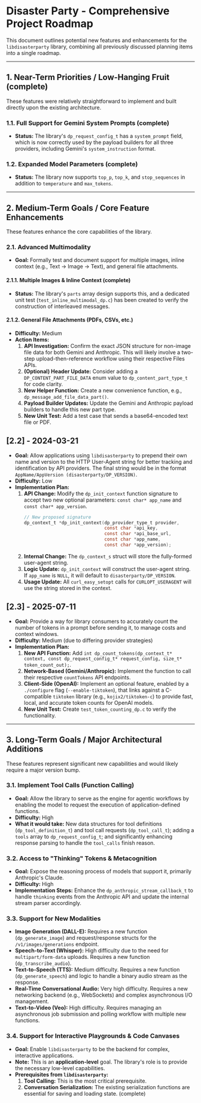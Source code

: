 # Disaster Party - Comprehensive Project Roadmap

This document outlines potential new features and enhancements for the `libdisasterparty` library, combining all previously discussed planning items into a single roadmap.

---

## 1. Near-Term Priorities / Low-Hanging Fruit (complete)

These features were relatively straightforward to implement and built directly upon the existing architecture.

### 1.1. Full Support for Gemini System Prompts (complete)

* **Status:** The library's `dp_request_config_t` has a `system_prompt` field, which is now correctly used by the payload builders for all three providers, including Gemini's `system_instruction` format.

### 1.2. Expanded Model Parameters (complete)

* **Status:** The library now supports `top_p`, `top_k`, and `stop_sequences` in addition to `temperature` and `max_tokens`.

---

## 2. Medium-Term Goals / Core Feature Enhancements

These features enhance the core capabilities of the library.

### 2.1. Advanced Multimodality

* **Goal:** Formally test and document support for multiple images, inline context (e.g., Text -> Image -> Text), and general file attachments.

#### 2.1.1. Multiple Images & Inline Context (complete)
* **Status:** The library's `parts` array design supports this, and a dedicated unit test (`test_inline_multimodal_dp.c`) has been created to verify the construction of interleaved messages.

#### 2.1.2. General File Attachments (PDFs, CSVs, etc.)
* **Difficulty:** Medium
* **Action Items:**
    1.  **API Investigation:** Confirm the exact JSON structure for non-image file data for both Gemini and Anthropic. This will likely involve a two-step upload-then-reference workflow using their respective Files APIs.
    2.  **(Optional) Header Update:** Consider adding a `DP_CONTENT_PART_FILE_DATA` enum value to `dp_content_part_type_t` for code clarity.
    3.  **New Helper Function:** Create a new convenience function, e.g., `dp_message_add_file_data_part()`.
    4.  **Payload Builder Updates:** Update the Gemini and Anthropic payload builders to handle this new part type.
    5.  **New Unit Test:** Add a test case that sends a base64-encoded text file or PDF.

## [2.2] - 2024-03-21

* **Goal:** Allow applications using `libdisasterparty` to prepend their own name and version to the HTTP User-Agent string for better tracking and identification by API providers. The final string would be in the format `AppName/AppVersion (disasterparty/DP_VERSION)`.
* **Difficulty:** Low
* **Implementation Plan:**
    1.  **API Change:** Modify the `dp_init_context` function signature to accept two new optional parameters: `const char* app_name` and `const char* app_version`.
        ```c
        // New proposed signature
        dp_context_t *dp_init_context(dp_provider_type_t provider, 
                                      const char *api_key, 
                                      const char *api_base_url,
                                      const char *app_name,
                                      const char *app_version);
        ```
    2.  **Internal Change:** The `dp_context_s` struct will store the fully-formed user-agent string.
    3.  **Logic Update:** `dp_init_context` will construct the user-agent string. If `app_name` is `NULL`, it will default to `disasterparty/DP_VERSION`.
    4.  **Usage Update:** All `curl_easy_setopt` calls for `CURLOPT_USERAGENT` will use the string stored in the context.

## [2.3] - 2025-07-11

* **Goal:** Provide a way for library consumers to accurately count the number of tokens in a prompt before sending it, to manage costs and context windows.
* **Difficulty:** Medium (due to differing provider strategies)
* **Implementation Plan:**
    1.  **New API Function:** Add `int dp_count_tokens(dp_context_t* context, const dp_request_config_t* request_config, size_t* token_count_out);`.
    2.  **Network-Based (Gemini/Anthropic):** Implement the function to call their respective `countTokens` API endpoints.
    3.  **Client-Side (OpenAI):** Implement an optional feature, enabled by a `./configure` flag (`--enable-tiktoken`), that links against a C-compatible `tiktoken` library (e.g., `kojix2/tiktoken-c`) to provide fast, local, and accurate token counts for OpenAI models.
    4.  **New Unit Test:** Create `test_token_counting_dp.c` to verify the functionality.

---

## 3. Long-Term Goals / Major Architectural Additions

These features represent significant new capabilities and would likely require a major version bump.

### 3.1. Implement Tool Calls (Function Calling)

* **Goal:** Allow the library to serve as the engine for agentic workflows by enabling the model to request the execution of application-defined functions.
* **Difficulty:** High
* **What it would take:** New data structures for tool definitions (`dp_tool_definition_t`) and tool call requests (`dp_tool_call_t`); adding a `tools` array to `dp_request_config_t`; and significantly enhancing response parsing to handle the `tool_calls` finish reason.

### 3.2. Access to "Thinking" Tokens & Metacognition

* **Goal:** Expose the reasoning process of models that support it, primarily Anthropic's Claude.
* **Difficulty:** High
* **Implementation Steps:** Enhance the `dp_anthropic_stream_callback_t` to handle `thinking` events from the Anthropic API and update the internal stream parser accordingly.

### 3.3. Support for New Modalities

* **Image Generation (DALL-E):** Requires a new function (`dp_generate_image`) and request/response structs for the `/v1/images/generations` endpoint.
* **Speech-to-Text (Whisper):** High difficulty due to the need for `multipart/form-data` uploads. Requires a new function (`dp_transcribe_audio`).
* **Text-to-Speech (TTS):** Medium difficulty. Requires a new function (`dp_generate_speech`) and logic to handle a binary audio stream as the response.
* **Real-Time Conversational Audio:** Very high difficulty. Requires a new networking backend (e.g., WebSockets) and complex asynchronous I/O management.
* **Text-to-Video (Veo):** High difficulty. Requires managing an asynchronous job submission and polling workflow with multiple new functions.

### 3.4. Support for Interactive Playgrounds & Code Canvases

* **Goal:** Enable `libdisasterparty` to be the backend for complex, interactive applications.
* **Note:** This is an **application-level** goal. The library's role is to provide the necessary low-level capabilities.
* **Prerequisites from `libdisasterparty`:**
    1.  **Tool Calling:** This is the most critical prerequisite.
    2.  **Conversation Serialization:** The existing serialization functions are essential for saving and loading state. (complete)